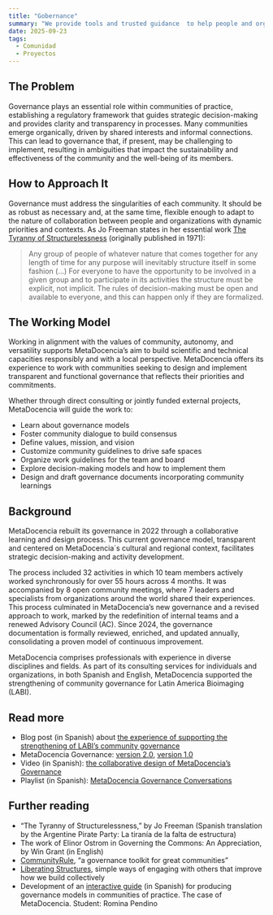 ```yaml
---
title: "Gobernance"
summary: "We provide tools and trusted guidance  to help people and organizations lead with purpose, efficiency, and lasting impact."
date: 2025-09-23
tags:
  - Comunidad
  - Proyectos
---
```


## The Problem
Governance plays an essential role within communities of practice, establishing a regulatory framework that guides strategic decision-making and provides clarity and transparency in processes.
Many communities emerge organically, driven by shared interests and informal connections. This can lead to governance that, if present, may be challenging to implement, resulting in ambiguities that impact the sustainability and effectiveness of the community and the well-being of its members.

## How to Approach It
Governance must address the singularities of each community. It should be as robust as necessary and, at the same time, flexible enough to adapt to the nature of collaboration between people and organizations with dynamic priorities and contexts.
As Jo Freeman states in her essential work [The Tyranny of Structurelessness](https://www.jofreeman.com/joreen/tyranny.htm) (originally published in 1971):

> Any group of people of whatever nature that comes together for any length of time for any purpose will inevitably structure itself in some fashion (...) For everyone to have the opportunity to be involved in a given group and to participate in its activities the structure must be explicit, not implicit. The rules of decision-making must be open and available to everyone, and this can happen only if they are formalized.

## The Working Model
Working in alignment with the values of community, autonomy, and versatility supports MetaDocencia’s aim to build scientific and technical capacities responsibly and with a local perspective.
MetaDocencia offers its experience to work with communities seeking to design and implement transparent and functional governance that reflects their priorities and commitments.

Whether through direct consulting or jointly funded external projects, MetaDocencia will guide the work to:
* Learn about governance models
* Foster community dialogue to build consensus
* Define values, mission, and vision
* Customize community guidelines to drive safe spaces
* Organize work guidelines for the team and board
* Explore decision-making models and how to implement them
* Design and draft governance documents incorporating community learnings
 

## Background
MetaDocencia rebuilt its governance in 2022 through a collaborative learning and design process. This current governance model, transparent and centered on MetaDocencia´s cultural and regional context, facilitates strategic decision-making and activity development.

The process included 32 activities in which 10 team members actively worked synchronously for over 55 hours across 4 months. It was accompanied by 8 open community meetings, where 7 leaders and specialists from organizations around the world shared their experiences. This process culminated in MetaDocencia’s new governance and a revised approach to work, marked by the redefinition of internal teams and a renewed Advisory Council (AC). Since 2024, the governance documentation is formally reviewed, enriched, and updated annually, consolidating a proven model of continuous improvement.

MetaDocencia comprises professionals with experience in diverse disciplines and fields. As part of its consulting services for individuals and organizations, in both Spanish and English, MetaDocencia supported the strengthening of community governance for Latin America Bioimaging (LABI).

## Read more
* Blog post (in Spanish) about  [the experience of supporting the strengthening of LABI’s community governance](https://mdnv.netlify.app/post/2024/consultoria-labi/)
* MetaDocencia Governance: [version 2.0](https://zenodo.org/records/12522913), [version 1.0](https://zenodo.org/records/7399002)
* Video (in Spanish): [the collaborative design of MetaDocencia’s Governance](https://www.youtube.com/watch?v=02NLFbEwgmQ)
* Playlist (in Spanish): [MetaDocencia Governance Conversations](https://www.youtube.com/playlist?list=PLNsHbWOM6tUc3hPxo-EvCtn03Lp_ZcXKy)

## Further reading
* “The Tyranny of Structurelessness,” by Jo Freeman (Spanish translation by the Argentine Pirate Party: La tiranía de la falta de estructura)
* The work of Elinor Ostrom in Governing the Commons: An Appreciation, by Win Grant (in English)
* [CommunityRule](https://communityrule.info/), “a governance toolkit for great communities”
* [Liberating Structures](https://www.liberatingstructures.com/), simple ways of engaging with others that improve how we build collectively
* Development of an [interactive guide](https://zw4rzzxp.play.borogove.io/) (in Spanish) for producing governance models in communities of practice. The case of MetaDocencia. Student: Romina Pendino

